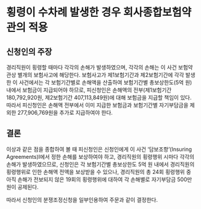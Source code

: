 # 횡령이 수차례 발생한 경우 회사종합보험약관의 적용

## 신청인의 주장
     
경리직원이 횡령할 때마다 각각의 손해가 발생하였으며, 각각의 손해는 이 사건 보험약관상 별개의 보험사고에 해당한다. 보험사고가 제1보험기간과 제2보험기간에 각각 발생한 이 사건에서는 각 보험기간별로 손해액을 산출하여 보험기간별 총보상한도(5억 원) 내에서 보험금이 지급되어야 하므로, 피신청인은 손해액의 전부(제1보험기간 180,792,920원, 제2보험기간 407,113,849원)에 대해 보험금을 지급할 책임이 있다. 따라서 피신청인은 손해액 전부에서 이미 지급한 보험금과 보험기간별 자기부담금을 제외한 277,906,769원을 추가로 지급하여야 한다.

## 결론
이상과 같은 점을 종합하여 볼 때 피신청인은 신청인에게 이 사건 ‘담보조항’(Insuring Agreements)Ⅰ에서 정한 손해를 보상하여야 하고, 경리직원의 횡령행위 시마다 각각의 손해가 발생하였으므로, 신청인은 각 보험기간별 총보상한도 5억 원 내에서 경리직원의 횡령행위로 인한 손해액 전액을 보상받을 수 있으나, 경리직원의 총 24회 횡령행위 중 아직 손해가 전보되지 않은 19회의 횡령행위에 대하여 각 손해별로 자기부담금 500만 원이 공제된다.

 따라서 신청인의 분쟁조정신청을 일부인용하여 주문과 같이 결정한다. 